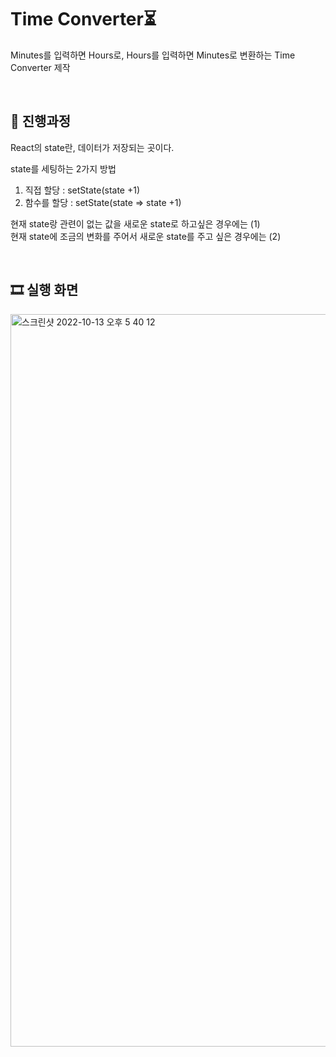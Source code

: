 # Time Converter⏳
Minutes를 입력하면 Hours로, Hours를 입력하면 Minutes로 변환하는 Time Converter 제작

<br>

## 🚀 진행과정
React의 state란, 데이터가 저장되는 곳이다.

state를 세팅하는 2가지 방법 

1. 직접 할당 : setState(state +1)
2. 함수를 할당 : setState(state => state +1)

현재 state랑 관련이 없는 값을 새로운 state로 하고싶은 경우에는 (1) <br>
현재 state에 조금의 변화를 주어서 새로운 state를 주고 싶은 경우에는 (2)

<br>

## 🎞 실행 화면
<img width="1172" alt="스크린샷 2022-10-13 오후 5 40 12" src="https://user-images.githubusercontent.com/86689831/195547372-4ae4661a-e20f-4f6a-bce6-52093f4564cb.png">
